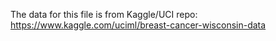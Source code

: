 The data for this file is from Kaggle/UCI repo:
https://www.kaggle.com/uciml/breast-cancer-wisconsin-data
